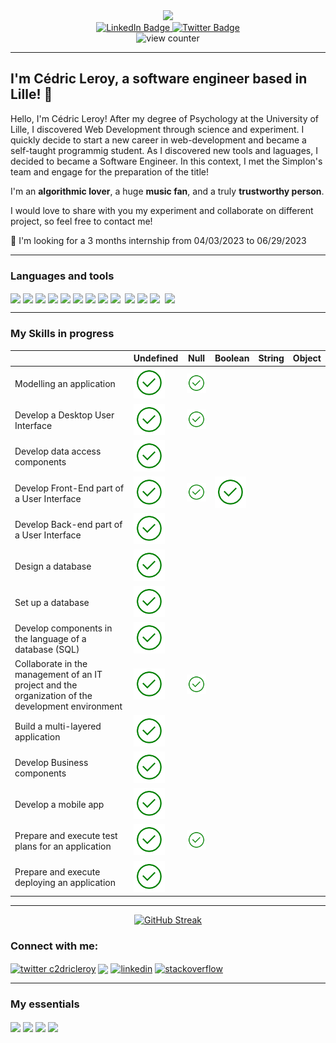 <div id="header" align="center">
  <img src="https://media.giphy.com/media/fAmnJKCwuXtDiEhNwg/giphy-downsized.gif" width="200"/>  
  
</div>
<div id="badges" align="center">
  <a href="https://www.linkedin.com/in/cdric2leroy/">
    <img src="https://img.shields.io/badge/LinkedIn-blue?style=for-the-badge&logo=linkedin&logoColor=white" alt="LinkedIn Badge"/>
  </a>
  <a href="https://twitter.com/Cdric2Leroy">
    <img src="https://img.shields.io/badge/Twitter-blue?style=for-the-badge&logo=twitter&logoColor=white" alt="Twitter Badge"/>
  </a>
</div>
<div id="viewCounter" align="center">
  <img src="https://komarev.com/ghpvc/?username=C2dricLeroy&style=flat-square&color=blue" alt="view counter"/>
</div>  

___


## I'm **Cédric Leroy**, a software engineer based in Lille! :running:

Hello, I'm Cédric Leroy! After my degree of Psychology at the University of Lille, I discovered Web Development through science and experiment. I quickly decide to start a new career in web-development and became a self-taught programmig student. As I discovered new tools and laguages, I decided to became a Software Engineer. In this context, I met the Simplon's team and engage for the preparation of the title! 

I'm an **algorithmic lover**, a huge **music fan**, and a truly **trustworthy person**. 

I would love to share with you my experiment and collaborate on different project, so feel free to contact me! 

🔎 I'm looking for a 3 months internship from 04/03/2023 to 06/29/2023

___

<h3>Languages and tools</h3>

<div>
  <img align="center" src="https://img.shields.io/badge/HTML5-E34F26?style=for-the-badge&logo=html5&logoColor=white">
  <img align="center" src="https://img.shields.io/badge/CSS3-1572B6?style=for-the-badge&logo=css3&logoColor=white">
  <img align="center" src="https://img.shields.io/badge/JavaScript-F7DF1E?style=for-the-badge&logo=javascript&logoColor=black">
  <img align="center" src="https://img.shields.io/badge/TypeScript-007ACC?style=for-the-badge&logo=typescript&logoColor=white">
  <img align="center" src="https://img.shields.io/badge/Sass-CC6699?style=for-the-badge&logo=sass&logoColor=white">
  <img align="center" src="https://img.shields.io/badge/Python-14354C?style=for-the-badge&logo=python&logoColor=white">
  <img align="center" src="https://img.shields.io/badge/Node.js-43853D?style=for-the-badge&logo=node.js&logoColor=white">
  <img align="center" src="https://img.shields.io/badge/Markdown-000000?style=for-the-badge&logo=markdown&logoColor=white">
  <img align="center" src="https://img.shields.io/badge/Bootstrap-563D7C?style=for-the-badge&logo=bootstrap&logoColor=white">
  <img align="center src="https://img.shields.io/badge/Material--UI-0081CB?style=for-the-badge&logo=material-ui&logoColor=white">
  <img align="center" src="https://img.shields.io/badge/jQuery-0769AD?style=for-the-badge&logo=jquery&logoColor=white">
  <img align="center" src="https://img.shields.io/badge/SQLite-07405E?style=for-the-badge&logo=sqlite&logoColor=white">
  <img align="center" src="https://img.shields.io/badge/mocha.js-323330?style=for-the-badge&logo=mocha&logoColor=Brown">
  <img align="center src="https://img.shields.io/badge/GitHub-100000?style=for-the-badge&logo=github&logoColor=white">
  
  <img align="center" src="https://img.shields.io/badge/Linux_Mint-87CF3E?style=for-the-badge&logo=linux-mint&logoColor=white">
  
</div>

___ 

<h3>My Skills in progress</h3>

|                                                                                                    	| Undefined                                     	| Null 	| Boolean 	| String 	| Object 	|
|----------------------------------------------------------------------------------------------------	|-----------------------------------------------	|------	|---------	|--------	|--------	|
| Modelling an application                                                                           	| <img src="Noun_Project_tick_icon_675776_cc.svg" width="50"> 	| <img src="Noun_Project_tick_icon_675776_cc.svg" width="50">     	|         	|        	|        	|
| Develop a Desktop User Interface                                                                   	| <img src="Noun_Project_tick_icon_675776_cc.svg" width="50"> 	| <img src="Noun_Project_tick_icon_675776_cc.svg" width="50">     	|         	|        	|        	|
| Develop data access components                                                                     	| <img src="Noun_Project_tick_icon_675776_cc.svg" width="50"> 	|      	|         	|        	|        	|
| Develop Front-End part of a User Interface                                                         	| <img src="Noun_Project_tick_icon_675776_cc.svg" width="50"> 	| <img src="Noun_Project_tick_icon_675776_cc.svg" width="50">     	| <img src="Noun_Project_tick_icon_675776_cc.svg" width="50">        	|        	|        	|
| Develop Back-end part of a User Interface                                                          	| <img src="Noun_Project_tick_icon_675776_cc.svg" width="50"> 	|      	|         	|        	|        	|
| Design a database                                                                                  	| <img src="Noun_Project_tick_icon_675776_cc.svg" width="50"> 	|      	|         	|        	|        	|
| Set up a database                                                                                  	| <img src="Noun_Project_tick_icon_675776_cc.svg" width="50"> 	|      	|         	|        	|        	|
| Develop components in the language of a database (SQL)                                             	| <img src="Noun_Project_tick_icon_675776_cc.svg" width="50"> 	|      	|         	|        	|        	|
| Collaborate in the management of an IT project and the organization of the development environment 	| <img src="Noun_Project_tick_icon_675776_cc.svg" width="50"> 	| <img src="Noun_Project_tick_icon_675776_cc.svg" width="50">     	|         	|        	|        	|
| Build a multi-layered application                                                                  	| <img src="Noun_Project_tick_icon_675776_cc.svg" width="50"> 	|      	|         	|        	|        	|
| Develop Business components                                                                        	| <img src="Noun_Project_tick_icon_675776_cc.svg" width="50"> 	|      	|         	|        	|        	|
| Develop a mobile app                                                                               	| <img src="Noun_Project_tick_icon_675776_cc.svg" width="50"> 	|      	|         	|        	|        	|
| Prepare and execute test plans for an application                                                  	| <img src="Noun_Project_tick_icon_675776_cc.svg" width="50"> 	| <img src="Noun_Project_tick_icon_675776_cc.svg" width="50">     	|         	|        	|        	|
| Prepare and execute deploying an application                                                       	| <img src="Noun_Project_tick_icon_675776_cc.svg" width="50"> 	|      	|         	|        	|        	|


___ 
<div align="center">

[![GitHub Streak](http://github-readme-streak-stats.herokuapp.com?user=C2dricLeroy&theme=github-dark&hide_border=true)](https://git.io/streak-stats)

</div>

<h3 align="left">Connect with me:</h3>
<p align="left">
<a href="https://twitter.com/Cdric2Leroy" target="_blank"><img align="center" src="https://img.shields.io/badge/Twitter-1DA1F2?style=for-the-badge&logo=twitter&logoColor=white" alt="twitter c2dricleroy" /></a>
  <a href="mailto:pro.cedricleroy@gmail.com?"><img src="https://img.shields.io/badge/gmail-%23DD0031.svg?&style=for-the-badge&logo=gmail&logoColor=white" align="center"/></a>
<a href="https://www.linkedin.com/in/cdric2leroy/" target="_blank">
  <img align="center" src="https://img.shields.io/badge/LinkedIn-0077B5?style=for-the-badge&logo=linkedin&logoColor=white" alt="linkedin"/></a>
<a href="https://stackoverflow.com/users/19710061/c%c3%a9dric-leroy" target=_blank"><img align="center" src="https://img.shields.io/badge/Stack_Overflow-FE7A16?style=for-the-badge&logo=stack-overflow&logoColor=white" alt="stackoverflow"/></a>
</p>


___

<h3> My essentials </h3>
<img align="center" src="https://img.shields.io/badge/Tidal-000000?style=for-the-badge&logo=Tidal&logoColor=white">
<img align="center" src="https://img.shields.io/badge/MDN_Web_Docs-black?style=for-the-badge&logo=mdnwebdocs&logoColor=white">
<img align="center" src="https://img.shields.io/badge/Visual_Studio_Code-0078D4?style=for-the-badge&logo=visual%20studio%20code&logoColor=white">
<img align="center" src="https://img.shields.io/badge/Brave-FF1B2D?style=for-the-badge&logo=Brave&logoColor=white">

